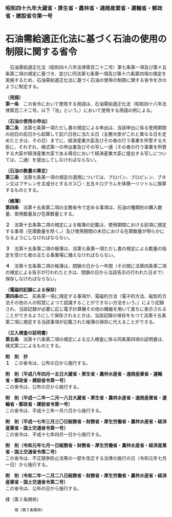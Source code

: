 ### 昭和四十九年大蔵省・厚生省・農林省・通商産業省・運輸省・郵政省・建設省令第一号  
# 石油需給適正化法に基づく石油の使用の制限に関する省令  
　石油需給適正化法（昭和四十八年法律第百二十二号）第七条第一項及び第十五条第二項の規定に基づき、並びに同法第七条第一項及び第十六条第四項の規定を実施するため、石油需給適正化法に基づく石油の使用の制限に関する省令を次のように制定する。  
  
**（用語）**  
**第一条**　この省令において使用する用語は、石油需給適正化法（昭和四十八年法律第百二十二号。以下「法」という。）において使用する用語の例による。  
  
**（石油の使用の申出）**  
**第二条**　法第七条第一項ただし書の規定による申出は、当該申出に係る使用期間の初日の前日から起算して前六日目に当たる日（主務大臣がこれと異なる日を定めたときは、その日）までに、経済産業大臣及びその者の行う事業を所管する大臣に、それぞれ、様式第一の申出書及びその写し一通（その者の行う事業を所管する大臣が経済産業大臣である場合において経済産業大臣に提出する写しについては、二通）を提出してしなければならない。  
  
**（石油の数量の算定）**  
**第三条**　法第七条第一項の規定の適用については、プロパン、プロピレン、ブタン又はブチレンを主成分とするガス〇・五五キログラムを体積一リツトルに換算するものとする。  
  
**（帳簿）**  
**第四条**　法第十五条第二項の主務省令で定める事項は、石油の種類別の購入数量、使用数量及び在庫数量とする。  
  
**２**　法第十五条第二項の規定による帳簿の記載は、使用期間における前項に規定する事項（在庫数量を除く。）及び使用期間の末日における在庫数量が明らかになるようにしなければならない。  
  
**３**　法第十五条第二項の帳簿は、法第七条第一項ただし書の規定による数量の指定を受けた者の主たる事業場に備えなければならない。  
  
**４**　法第十五条第二項の帳簿は、閉鎖の日から一年間（その間に法第四条第二項の規定による告示が行われたときは、閉鎖の日から当該告示の行われた日まで）保存しなければならない。  
  
**（電磁的記録による保存）**  
**第四条の二**　前条第一項に規定する事項が、電磁的方法（電子的方法、磁気的方法その他の人の知覚によつて認識することができない方法をいう。）により記録され、当該記録が必要に応じ電子計算機その他の機器を用いて直ちに表示されることができるようにして保存されるときは、当該記録の保存をもつて法第十五条第二項に規定する当該事項が記載された帳簿の保存に代えることができる。  
  
**（立入検査の証明書）**  
**第五条**　法第十六条第二項の規定による立入検査に係る同条第四項の証明書は、様式第二によるものとする。  
  
**附　則　抄**  
**１**　この省令は、公布の日から施行する。  
  
**附　則（平成八年四月一五日大蔵省・厚生省・農林水産省・通商産業省・運輸省・郵政省・建設省令第一号）**  
この省令は、公布の日から施行する。  
  
**附　則（平成一二年一二月一八日大蔵省・厚生省・農林水産省・通商産業省・運輸省・郵政省・建設省令第一号）**  
この省令は、平成十三年一月六日から施行する。  
  
**附　則（平成一七年三月三〇日総務省・財務省・厚生労働省・農林水産省・経済産業省・国土交通省令第一号）**  
この省令は、平成十七年四月一日から施行する。  
  
**附　則（令和元年七月一日総務省・財務省・厚生労働省・農林水産省・経済産業省・国土交通省令第二号）**  
この省令は、不正競争防止法等の一部を改正する法律の施行の日（令和元年七月一日）から施行する。  
  
**附　則（令和二年一二月二八日総務省・財務省・厚生労働省・農林水産省・経済産業省・国土交通省令第二号）**  
この省令は、公布の日から施行する。  
  
様（第２条関係）  

          
        様（第５条関係）  

          
        